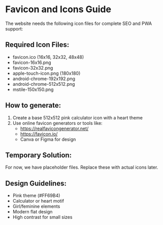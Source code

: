 # Favicon and Icons Guide

The website needs the following icon files for complete SEO and PWA support:

## Required Icon Files:
- favicon.ico (16x16, 32x32, 48x48)
- favicon-16x16.png 
- favicon-32x32.png
- apple-touch-icon.png (180x180)
- android-chrome-192x192.png
- android-chrome-512x512.png
- mstile-150x150.png

## How to generate:
1. Create a base 512x512 pink calculator icon with a heart theme
2. Use online favicon generators or tools like:
   - https://realfavicongenerator.net/
   - https://favicon.io/
   - Canva or Figma for design

## Temporary Solution:
For now, we have placeholder files. Replace these with actual icons later.

## Design Guidelines:
- Pink theme (#FF69B4)
- Calculator or heart motif
- Girl/feminine elements
- Modern flat design
- High contrast for small sizes